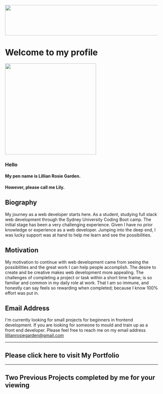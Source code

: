 <image src="https://negativespace.co/wp-content/uploads/2019/04/negative-space-pastel-blue-sky-clouds-1062x703.jpg" width=1000 height= 100>


# Welcome to my profile

<image src="https://user-images.githubusercontent.com/94832331/160638297-2eebf5c3-4fcc-423b-8651-61e7978600b4.jpg" width= 300 height= 300> 
 
 ### Hello
#### My pen name is Lillian Rosie Garden. 
#### However, please call me Lily.
 
## Biography
 
 My journey as a web developer starts here. As a student, studying full stack web development through the Sydney University Coding Boot camp.
 The initial stage has been a very challenging experience. Given I have no prior knowledge or experience as a web developer. 
 Jumping into the deep end, I was lucky support was at hand to help me learn and see the possibilities.
 
 ## Motivation
 
 My motivation to continue with web development came from seeing the possibilities and the great work I can help people accomplish. The desire to create and be creative makes web development more appealing. The challenges of completing a project or task within a short time frame; is so familiar and common in my daily role at work. That I am so immune, and honestly can say feels so rewarding when completed; because I know 100% effort was put in.
 
 ## Email Address
 
 I'm currently looking for small projects for beginners in frontend development. If you are looking for someone to mould and train up as a front end developer. Please feel free to reach me on my email address lillianrosiegarden@gmail.com
 
************************************************************************************************************************************************************
 ## Please click here to visit My Portfolio
 
 
 
**************************************************************************************************************************************************************
 
## Two Previous Projects completed by me for your viewing

 ````````````````````````````````````````````````````
 
 
 
 ````````````````````````````````````````````````````
 ```````````````````````````````````````````````````
 
 
 
 


